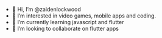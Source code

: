 - 👋 Hi, I’m @zaidenlockwood
- 👀 I’m interested in video games, mobile apps and coding.
- 🌱 I’m currently learning javascript and flutter
- 💞️ I’m looking to collaborate on flutter apps

<!---
zaidenlockwood/zaidenlockwood is a ✨ special ✨ repository because its `README.md` (this file) appears on your GitHub profile.
You can click the Preview link to take a look at your changes.
--->
